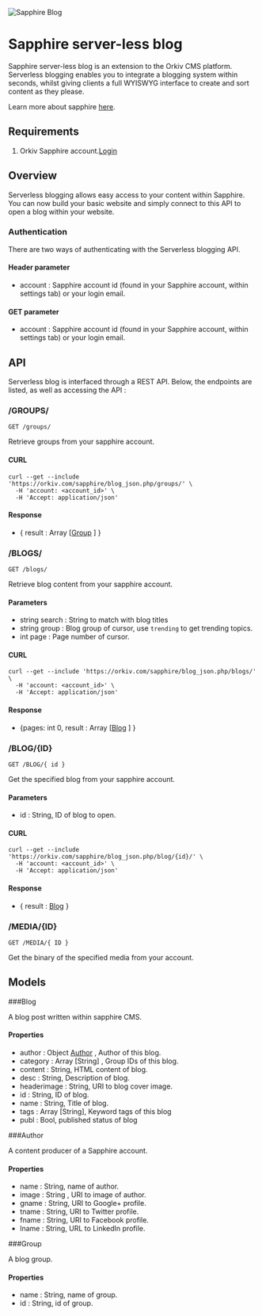 ![Sapphire Blog](https://orkiv.com/sapphire/bloglogo.png)

# Sapphire server-less blog

Sapphire server-less blog is an extension to the Orkiv CMS platform. Serverless blogging enables you to integrate a blogging system within seconds, whilst giving clients a full WYISWYG interface to create and sort content as they please. 

Learn more about sapphire [here](https://orkiv.com/sapphire-web).

## Requirements

1. Orkiv Sapphire account.[Login](https://orkiv.com/sapphire)

## Overview

Serverless blogging  allows easy access to your content within Sapphire. You can now build your basic website and simply connect to this API to open a blog within your website. 


### Authentication

There are two ways of authenticating with the Serverless blogging API.

#### Header parameter

 - account : Sapphire account id (found in your Sapphire account, within settings tab) or your login email.

#### GET parameter

- account : Sapphire account id (found in your Sapphire account, within settings tab) or your login email.

## API 

Serverless blog is interfaced through a REST API. Below, the endpoints are listed, as well as accessing the API :

### /GROUPS/

	GET /groups/
Retrieve groups from your sapphire account.

#### CURL 

	curl --get --include 'https://orkiv.com/sapphire/blog_json.php/groups/' \
	  -H 'account: <account_id>' \
	  -H 'Accept: application/json'
	  
#### Response 

- { result : Array [[Group](#group) ] }

### /BLOGS/

	GET /blogs/

Retrieve blog content from your sapphire account. 

#### Parameters

- string search : String to match with blog titles
- string group : Blog group of cursor, use `trending` to get trending topics.
- int page : Page number of cursor.

#### CURL 

	curl --get --include 'https://orkiv.com/sapphire/blog_json.php/blogs/' \
	  -H 'account: <account_id>' \
	  -H 'Accept: application/json'
	  
#### Response 

- {pages: int 0, result : Array [[Blog](#blog) ] }



### /BLOG/{ID}

	GET /BLOG/{ id }

Get the specified blog from your sapphire account.

#### Parameters

- id : String, ID of blog to open.

#### CURL 

	curl --get --include 'https://orkiv.com/sapphire/blog_json.php/blog/{id}/' \
	  -H 'account: <account_id>' \
	  -H 'Accept: application/json'
	  
#### Response 

- { result : [Blog](#blog)  }

### /MEDIA/{ID}

	GET /MEDIA/{ ID }

Get the binary of the specified media from your account.


## Models

###Blog

A blog post written within sapphire CMS.

#### Properties

- author : Object [Author](#author) , Author of this blog.
- category : Array [String] , Group IDs of this blog.
- content : String, HTML content of blog.
- desc : String, Description of blog.
- headerimage : String, URI to blog cover image.
- id : String, ID of blog.
- name : String, Title of blog.
- tags : Array [String], Keyword tags of this blog
- publ : Bool, published status of blog


###Author

A content producer of a Sapphire account.

#### Properties

- name : String, name of author.
- image : String , URI to image of author.
- gname : String, URI to Google+ profile.
- tname : String, URI to Twitter profile.
- fname : String, URI to Facebook profile.
- lname : String, URL to LinkedIn profile.


###Group

A blog group.

#### Properties

- name : String, name of group.
- id : String, id of group.
